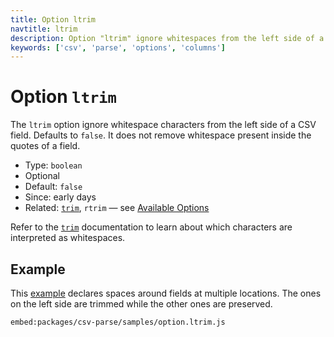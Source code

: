 ```yaml
---
title: Option ltrim
navtitle: ltrim
description: Option "ltrim" ignore whitespaces from the left side of a CSV field.
keywords: ['csv', 'parse', 'options', 'columns']
---
```


# Option `ltrim`

The `ltrim` option ignore whitespace characters from the left side of a CSV field. Defaults to `false`. It does not remove whitespace present inside the quotes of a field.

* Type: `boolean`
* Optional
* Default: `false`
* Since: early days
* Related: [`trim`](/parse/options/trim/), `rtrim` &mdash; see [Available Options](/parse/options/#available-options)

Refer to the [`trim`](/parse/options/trim/) documentation to learn about which characters are interpreted as whitespaces.

## Example

This [example](https://github.com/adaltas/node-csv/blob/master/packages/csv-parse/samples/option.ltrim.js) declares spaces around fields at multiple locations. The ones on the left side are trimmed while the other ones are preserved.

`embed:packages/csv-parse/samples/option.ltrim.js`
